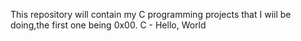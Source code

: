 This repository will contain my C programming projects that I wiil be doing,the first one being 0x00. C - Hello, World
